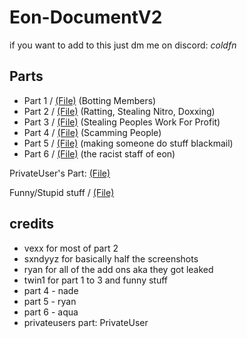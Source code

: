 # Eon-DocumentV2

if you want to add to this just dm me on discord: _coldfn_

## Parts
- Part 1 / [(File)](https://github.com/gn1e/Eon-DocumentV2/blob/main/parts/part1.md) (Botting Members)
- Part 2 / [(File)](https://github.com/gn1e/Eon-DocumentV2/blob/main/parts/part2.md) (Ratting, Stealing Nitro, Doxxing)
- Part 3 / [(File)](https://github.com/gn1e/Eon-DocumentV2/blob/main/parts/part3.md) (Stealing Peoples Work For Profit)
- Part 4 / [(File)](https://github.com/gn1e/Eon-DocumentV2/blob/main/parts/part4.md) (Scamming People)
- Part 5 / [(File)](https://github.com/gn1e/Eon-DocumentV2/blob/main/parts/part5.md) (making someone do stuff blackmail)
- Part 6 / [(File)](https://github.com/gn1e/Eon-DocumentV2/blob/main/parts/part5.md) (the racist staff of eon)

PrivateUser's Part: [(File)](https://github.com/gn1e/Eon-DocumentV2/blob/main/parts/privateuserspart.md)

Funny/Stupid stuff / [(File)](https://github.com/leaks995/Eon-DocumentV2/blob/main/parts/funny.md)

## credits
- vexx for most of part 2
- sxndyyz for basically half the screenshots
- ryan for all of the add ons aka they got leaked
- twin1 for part 1 to 3 and funny stuff
- part 4 - nade
- part 5 - ryan
- part 6 - aqua
- privateusers part: PrivateUser
